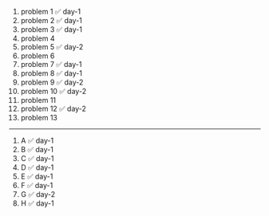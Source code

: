 1. problem 1   ✅ day-1
2. problem 2   ✅ day-1
3. problem 3   ✅ day-1
4. problem 4  
5. problem 5   ✅ day-2  
6. problem 6  
7. problem 7   ✅ day-1
8. problem 8   ✅ day-1
9. problem 9   ✅ day-2
10. problem 10 ✅ day-2
11. problem 11  
12. problem 12 ✅ day-2
13. problem 13
    
---

1. A ✅ day-1
2. B ✅ day-1
3. C ✅ day-1
4. D ✅ day-1
5. E ✅ day-1
6. F ✅ day-1
7. G ✅ day-2
8. H ✅ day-1